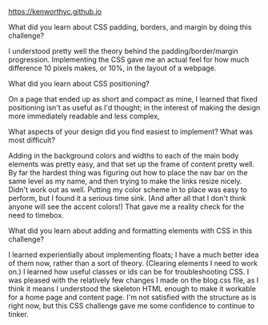 https://kenworthyc.github.io

What did you learn about CSS padding, borders, and margin by doing this challenge?

I understood pretty well the theory behind the padding/border/margin progression. Implementing the CSS gave me an actual feel for how much difference 10 pixels makes, or 10%, in the layout of a webpage.

What did you learn about CSS positioning?

On a page that ended up as short and compact as mine, I learned that fixed positioning isn't as useful as I'd thought; in the interest of making the design more immediately readable and less complex,

What aspects of your design did you find easiest to implement? What was most difficult?

Adding in the background colors and widths to each of the main body elements was pretty easy, and that set up the frame of content pretty well.
By far the hardest thing was figuring out how to place the nav bar on the same level as my name, and then trying to make the links resize nicely. Didn't work out as well.
Putting my color scheme in to place was easy to perform, but I found it a serious time sink. (And after all that I don't think anyone will see the accent colors!) That gave me a reality check for the need to timebox.

What did you learn about adding and formatting elements with CSS in this challenge?

I learned experientially about implementing floats; I have a much better idea of them now, rather than a sort of theory. (Clearing elements I need to work on.) I learned how useful classes or ids can be for troubleshooting CSS.
I was pleased with the relatively few changes I made on the blog.css file, as I think it means I understood the skeleton HTML enough to make it workable for a home page and content page. I'm not satisfied with the structure as is right now, but this CSS challenge gave me some confidence to continue to tinker.